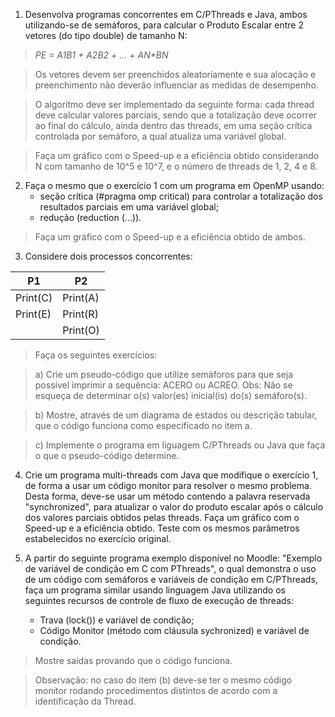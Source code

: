 1. Desenvolva programas concorrentes em C/PThreads e Java, ambos utilizando-se de semáforos, para calcular o Produto Escalar entre 2 vetores (do tipo double) de tamanho N:

> _PE = A1*B1 + A2*B2 + ... + AN*BN_

> Os vetores devem ser preenchidos aleatoriamente e sua alocação e preenchimento não deverão influenciar as medidas de desempenho.

> O algoritmo deve ser implementado da seguinte forma: cada thread deve calcular valores parciais, sendo que a totalização deve ocorrer ao final do cálculo, ainda dentro das threads, em uma seção crítica controlada por semáforo, a qual atualiza uma variável global.

> Faça um gráfico com o Speed-up e a eficiência obtido considerando N com tamanho de 10^5 e 10^7, e o número de threads de 1, 2, 4 e 8.

2. Faça o mesmo que o exercício 1 com um programa em OpenMP usando:
    * seção crítica (#pragma omp critical) para controlar a totalização dos resultados parciais em uma variável global;
    * redução (reduction (...)).

> Faça um gráfico com o Speed-up e a eficiência obtido de ambos.

3. Considere dois processos concorrentes:

|    P1    |    P2    |
|----------|----------|
| Print(C) | Print(A) |
| Print(E) | Print(R) |
|          | Print(O) |

> Faça os seguintes exercícios:

> a) Crie um pseudo-código que utilize semáforos para que seja possível imprimir a sequência: ACERO ou ACREO. Obs: Não se esqueça de determinar o(s) valor(es) inicial(is) do(s) semáforo(s).

> b) Mostre, através de um diagrama de estados ou descrição tabular, que o código funciona como especificado no item a.

> c) Implemente o programa em liguagem C/PThreads ou Java que faça o que o pseudo-código determine.

4. Crie um programa multi-threads com Java que modifique o exercício 1, de forma a usar um código monitor para resolver o mesmo problema. Desta forma, deve-se usar um método contendo a palavra reservada "synchronized", para atualizar o valor do produto escalar após o cálculo dos valores parciais obtidos pelas threads. Faça um gráfico com o Speed-up e a eficiência obtido. Teste com os mesmos parâmetros estabelecidos no exercício original.

5. A partir do seguinte programa exemplo disponível no Moodle: "Exemplo de variável de condição em C com PThreads", o qual demonstra o uso de um código com semáforos e variáveis de condição em C/PThreads, faça um programa similar usando linguagem Java utilizando os seguintes recursos de controle de fluxo de execução de threads:
    * Trava (lock()) e variável de condição;
    * Código Monitor (método com cláusula sychronized) e variável de condição.

> Mostre saídas provando que o código funciona.

> Observação: no caso do item (b) deve-se ter o mesmo código monitor rodando procedimentos distintos de acordo com a identificação da Thread.
